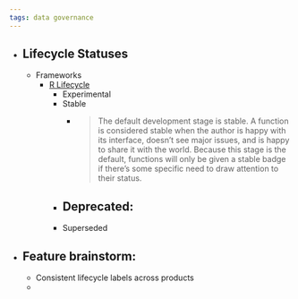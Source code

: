 ```yaml
---
tags: data governance
---
```


- ## Lifecycle Statuses
	- Frameworks
		- [R Lifecycle](https://lifecycle.r-lib.org/articles/stages.html)
			- Experimental
			- Stable
				- > The default development stage is stable. A function is considered stable when the author is happy with its interface, doesn’t see major issues, and is happy to share it with the world. Because this stage is the default, functions will only be given a stable badge if there’s some specific need to draw attention to their status.
			- Deprecated:
				-
			- Superseded
- ## Feature brainstorm:
	- Consistent lifecycle labels across products
	-